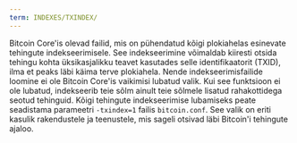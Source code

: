```yaml
---
term: INDEXES/TXINDEX/
---
```


Bitcoin Core'is olevad failid, mis on pühendatud kõigi plokiahelas esinevate tehingute indekseerimisele. See indekseerimine võimaldab kiiresti otsida tehingu kohta üksikasjalikku teavet kasutades selle identifikaatorit (TXID), ilma et peaks läbi käima terve plokiahela. Nende indekseerimisfailide loomine ei ole Bitcoin Core'is vaikimisi lubatud valik. Kui see funktsioon ei ole lubatud, indekseerib teie sõlm ainult teie sõlmele lisatud rahakottidega seotud tehinguid. Kõigi tehingute indekseerimise lubamiseks peate seadistama parameetri `-txindex=1` failis `bitcoin.conf`. See valik on eriti kasulik rakendustele ja teenustele, mis sageli otsivad läbi Bitcoin'i tehingute ajaloo.